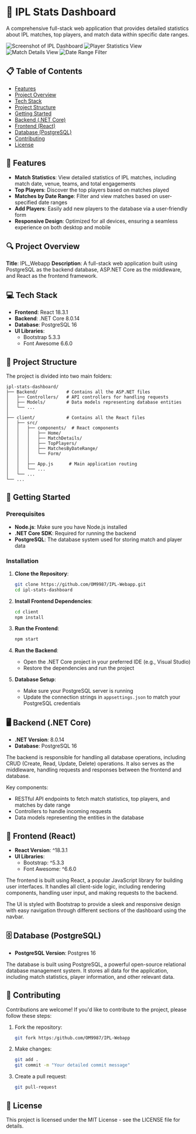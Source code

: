 # 🏏 IPL Stats Dashboard

A comprehensive full-stack web application that provides detailed statistics about IPL matches, top players, and match data within specific date ranges.

![Screenshot of IPL Dashboard](https://github.com/user-attachments/assets/7dd228e8-10cd-42bf-b1d7-f3e339ab3588)
![Player Statistics View](https://github.com/user-attachments/assets/c69813d1-7fb9-464b-8dbb-483fd71c8d78)
![Match Details View](https://github.com/user-attachments/assets/9ccda033-0c23-4a25-a61b-f6e849f20987)
![Date Range Filter](https://github.com/user-attachments/assets/d40524e4-360e-4391-a436-eab9e7eaf607)

## 📋 Table of Contents
- [Features](#-features)
- [Project Overview](#-project-overview)
- [Tech Stack](#-tech-stack)
- [Project Structure](#-project-structure)
- [Getting Started](#-getting-started)
- [Backend (.NET Core)](#-backend-net-core)
- [Frontend (React)](#-frontend-react)
- [Database (PostgreSQL)](#-database-postgresql)
- [Contributing](#-contributing)
- [License](#-license)

## 🌟 Features

- **Match Statistics**: View detailed statistics of IPL matches, including match date, venue, teams, and total engagements
- **Top Players**: Discover the top players based on matches played
- **Matches by Date Range**: Filter and view matches based on user-specified date ranges
- **Add Players**: Easily add new players to the database via a user-friendly form
- **Responsive Design**: Optimized for all devices, ensuring a seamless experience on both desktop and mobile

## 🔍 Project Overview

**Title**: IPL_Webapp
**Description**: A full-stack web application built using PostgreSQL as the backend database, ASP.NET Core as the middleware, and React as the frontend framework.

## 💻 Tech Stack

- **Frontend**: React 18.3.1
- **Backend**: .NET Core 8.0.14
- **Database**: PostgreSQL 16
- **UI Libraries**: 
  - Bootstrap 5.3.3
  - Font Awesome 6.6.0

## 📁 Project Structure

The project is divided into two main folders:

```
ipl-stats-dashboard/
├── Backend/           # Contains all the ASP.NET files
│   ├── Controllers/   # API controllers for handling requests
│   ├── Models/        # Data models representing database entities
│   └── ...
│
├── client/            # Contains all the React files
│   ├── src/
│   │   ├── components/  # React components
│   │   │   ├── Home/
│   │   │   ├── MatchDetails/
│   │   │   ├── TopPlayers/
│   │   │   ├── MatchesByDateRange/
│   │   │   └── Form/
│   │   │
│   │   ├── App.js      # Main application routing
│   │   └── ...
│   └── ...
└── ...
```

## 🚀 Getting Started

### Prerequisites

- **Node.js**: Make sure you have Node.js installed
- **.NET Core SDK**: Required for running the backend
- **PostgreSQL**: The database system used for storing match and player data

### Installation

1. **Clone the Repository**:
   ```bash
   git clone https://github.com/OM9987/IPL-Webapp.git
   cd ipl-stats-dashboard
   ```

2. **Install Frontend Dependencies**:
   ```bash
   cd client
   npm install
   ```

3. **Run the Frontend**:
   ```bash
   npm start
   ```

4. **Run the Backend**:
   - Open the .NET Core project in your preferred IDE (e.g., Visual Studio)
   - Restore the dependencies and run the project

5. **Database Setup**:
   - Make sure your PostgreSQL server is running
   - Update the connection strings in `appsettings.json` to match your PostgreSQL credentials

## 🖥️ Backend (.NET Core)

- **.NET Version**: 8.0.14
- **Database**: PostgreSQL 16

The backend is responsible for handling all database operations, including CRUD (Create, Read, Update, Delete) operations. It also serves as the middleware, handling requests and responses between the frontend and database.

Key components:
- RESTful API endpoints to fetch match statistics, top players, and matches by date range
- Controllers to handle incoming requests
- Data models representing the entities in the database

## 🎨 Frontend (React)

- **React Version**: ^18.3.1
- **UI Libraries**: 
  - Bootstrap: ^5.3.3
  - Font Awesome: ^6.6.0

The frontend is built using React, a popular JavaScript library for building user interfaces. It handles all client-side logic, including rendering components, handling user input, and making requests to the backend.

The UI is styled with Bootstrap to provide a sleek and responsive design with easy navigation through different sections of the dashboard using the navbar.

## 🗄️ Database (PostgreSQL)

- **PostgreSQL Version**: Postgres 16

The database is built using PostgreSQL, a powerful open-source relational database management system. It stores all data for the application, including match statistics, player information, and other relevant data.

## 👥 Contributing

Contributions are welcome! If you'd like to contribute to the project, please follow these steps:

1. Fork the repository:
   ```bash
   git fork https:/github.com/OM9987/IPL-Webapp
   ```

2. Make changes:
   ```bash
   git add .
   git commit -m "Your detailed commit message"
   ```

3. Create a pull request:
   ```bash
   git pull-request
   ```

## 📄 License

This project is licensed under the MIT License - see the LICENSE file for details.
